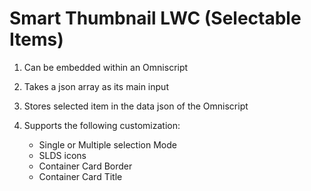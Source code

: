 # Smart Thumbnail LWC (Selectable Items)

1. Can be embedded within an Omniscript
2. Takes a json array as its main input
3. Stores selected item in the data json of the Omniscript
4. Supports the following customization:

   + Single or Multiple selection Mode
   + SLDS icons
   + Container Card Border
   + Container Card Title
